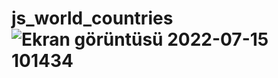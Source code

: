 # js_world_countries![Ekran görüntüsü 2022-07-15 101434](https://user-images.githubusercontent.com/92647890/179171907-34e3b085-0218-4e5d-b8d9-5f7550421b41.png)
